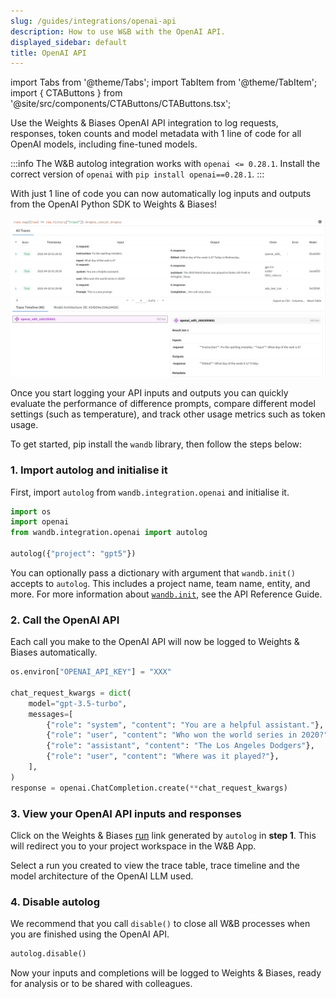 ```yaml
---
slug: /guides/integrations/openai-api
description: How to use W&B with the OpenAI API.
displayed_sidebar: default
title: OpenAI API
---
```

import Tabs from '@theme/Tabs';
import TabItem from '@theme/TabItem';
import { CTAButtons } from '@site/src/components/CTAButtons/CTAButtons.tsx';

Use the Weights & Biases OpenAI API integration to log requests, responses, token counts and model metadata with 1 line of code for all OpenAI models, including fine-tuned models.

:::info
The W&B autolog integration works with `openai <= 0.28.1`. Install the correct version of `openai` with `pip install openai==0.28.1`.
:::

<CTAButtons colabLink="https://github.com/wandb/examples/blob/master/colabs/openai/OpenAI_API_Autologger_Quickstart.ipynb"></CTAButtons>

With just 1 line of code you can now automatically log inputs and outputs from the OpenAI Python SDK to Weights & Biases! 

![](/images/integrations/open_ai_autolog.png)

Once you start logging your API inputs and outputs you can quickly evaluate the performance of difference prompts, compare different model settings (such as temperature), and track other usage metrics such as token usage.

To get started, pip install the `wandb` library, then follow the steps below:

### 1. Import autolog and initialise it
First, import `autolog` from `wandb.integration.openai` and initialise it.  

```python
import os
import openai
from wandb.integration.openai import autolog

autolog({"project": "gpt5"})
```

You can optionally pass a dictionary with argument that `wandb.init()` accepts to `autolog`. This includes a project name, team name, entity, and more. For more information about [`wandb.init`](../../../ref/python/init.md), see the API Reference Guide.

### 2. Call the OpenAI API
Each call you make to the OpenAI API will now be logged to Weights & Biases automatically.

```python
os.environ["OPENAI_API_KEY"] = "XXX"

chat_request_kwargs = dict(
    model="gpt-3.5-turbo",
    messages=[
        {"role": "system", "content": "You are a helpful assistant."},
        {"role": "user", "content": "Who won the world series in 2020?"},
        {"role": "assistant", "content": "The Los Angeles Dodgers"},
        {"role": "user", "content": "Where was it played?"},
    ],
)
response = openai.ChatCompletion.create(**chat_request_kwargs)
```

### 3. View your OpenAI API inputs and responses

Click on the Weights & Biases [run](../../runs/intro.md) link generated by `autolog` in **step 1**. This will redirect you to your project workspace in the W&B App.

Select a run you created to view the trace table, trace timeline and the model architecture of the OpenAI LLM used.

### 4. Disable autolog
We recommend that you call `disable()` to close all W&B processes when you are finished using the OpenAI API.

```python
autolog.disable()
```

Now your inputs and completions will be logged to Weights & Biases, ready for analysis or to be shared with colleagues.